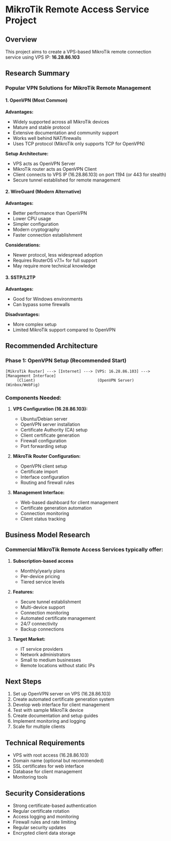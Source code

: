 # MikroTik Remote Access Service Project

## Overview
This project aims to create a VPS-based MikroTik remote connection service using VPS IP: **16.28.86.103**

## Research Summary

### Popular VPN Solutions for MikroTik Remote Management

#### 1. OpenVPN (Most Common)
**Advantages:**
- Widely supported across all MikroTik devices
- Mature and stable protocol
- Extensive documentation and community support
- Works well behind NAT/firewalls
- Uses TCP protocol (MikroTik only supports TCP for OpenVPN)

**Setup Architecture:**
- VPS acts as OpenVPN Server
- MikroTik router acts as OpenVPN Client
- Client connects to VPS IP (16.28.86.103) on port 1194 (or 443 for stealth)
- Secure tunnel established for remote management

#### 2. WireGuard (Modern Alternative)
**Advantages:**
- Better performance than OpenVPN
- Lower CPU usage
- Simpler configuration
- Modern cryptography
- Faster connection establishment

**Considerations:**
- Newer protocol, less widespread adoption
- Requires RouterOS v7.1+ for full support
- May require more technical knowledge

#### 3. SSTP/L2TP
**Advantages:**
- Good for Windows environments
- Can bypass some firewalls

**Disadvantages:**
- More complex setup
- Limited MikroTik support compared to OpenVPN

## Recommended Architecture

### Phase 1: OpenVPN Setup (Recommended Start)

```
[MikroTik Router] ---> [Internet] ---> [VPS: 16.28.86.103] ---> [Management Interface]
     (Client)                           (OpenVPN Server)              (Winbox/WebFig)
```

### Components Needed:

1. **VPS Configuration (16.28.86.103):**
   - Ubuntu/Debian server
   - OpenVPN server installation
   - Certificate Authority (CA) setup
   - Client certificate generation
   - Firewall configuration
   - Port forwarding setup

2. **MikroTik Router Configuration:**
   - OpenVPN client setup
   - Certificate import
   - Interface configuration
   - Routing and firewall rules

3. **Management Interface:**
   - Web-based dashboard for client management
   - Certificate generation automation
   - Connection monitoring
   - Client status tracking

## Business Model Research

### Commercial MikroTik Remote Access Services typically offer:

1. **Subscription-based access**
   - Monthly/yearly plans
   - Per-device pricing
   - Tiered service levels

2. **Features:**
   - Secure tunnel establishment
   - Multi-device support
   - Connection monitoring
   - Automated certificate management
   - 24/7 connectivity
   - Backup connections

3. **Target Market:**
   - IT service providers
   - Network administrators
   - Small to medium businesses
   - Remote locations without static IPs

## Next Steps

1. Set up OpenVPN server on VPS (16.28.86.103)
2. Create automated certificate generation system
3. Develop web interface for client management
4. Test with sample MikroTik device
5. Create documentation and setup guides
6. Implement monitoring and logging
7. Scale for multiple clients

## Technical Requirements

- VPS with root access (16.28.86.103)
- Domain name (optional but recommended)
- SSL certificates for web interface
- Database for client management
- Monitoring tools

## Security Considerations

- Strong certificate-based authentication
- Regular certificate rotation
- Access logging and monitoring
- Firewall rules and rate limiting
- Regular security updates
- Encrypted client data storage
